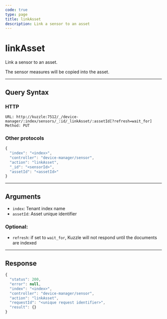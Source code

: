```yaml
---
code: true
type: page
title: linkAsset
description: Link a sensor to an asset
---
```


# linkAsset

Link a sensor to an asset.

The sensor measures will be copied into the asset.

---

## Query Syntax

### HTTP

```http
URL: http://kuzzle:7512/_/device-manager/:index/sensors/_:id/_linkAsset/:assetId[?refresh=wait_for]
Method: PUT
```

### Other protocols

```js
{
  "index": "<index>",
  "controller": "device-manager/sensor",
  "action": "linkAsset",
  "_id": "<sensorId>",
  "assetId": "<assetId>"
}
```

---

## Arguments

- `index`: Tenant index name
- `assetId`: Asset unique identifier

### Optional:

- `refresh`: if set to `wait_for`, Kuzzle will not respond until the documents are indexed

---

## Response

```js
{
  "status": 200,
  "error": null,
  "index": "<index>",
  "controller": "device-manager/sensor",
  "action": "linkAsset",
  "requestId": "<unique request identifier>",
  "result": {}
}
```
